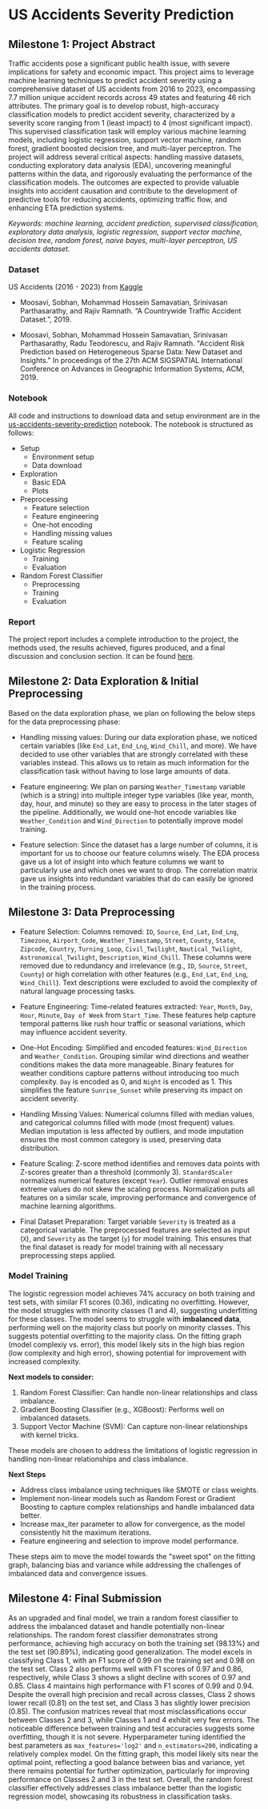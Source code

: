 # US Accidents Severity Prediction

## Milestone 1: Project Abstract

Traffic accidents pose a significant public health issue, with severe implications for safety and economic impact. This project aims to leverage machine learning techniques to predict accident severity using a comprehensive dataset of US accidents from 2016 to 2023, encompassing 7.7 million unique accident records across 49 states and featuring 46 rich attributes. The primary goal is to develop robust, high-accuracy classification models to predict accident severity, characterized by a severity score ranging from 1 (least impact) to 4 (most significant impact). This supervised classification task will employ various machine learning models, including logistic regression, support vector machine, random forest, gradient boosted decision tree, and multi-layer perceptron. The project will address several critical aspects: handling massive datasets, conducting exploratory data analysis (EDA), uncovering meaningful patterns within the data, and rigorously evaluating the performance of the classification models. The outcomes are expected to provide valuable insights into accident causation and contribute to the development of predictive tools for reducing accidents, optimizing traffic flow, and enhancing ETA prediction systems.

_Keywords: machine learning, accident prediction, supervised classification, exploratory data analysis, logistic regression, support vector machine, decision tree, random forest, naive bayes, multi-layer perceptron, US accidents dataset._

### Dataset

US Accidents (2016 - 2023) from [Kaggle](https://www.kaggle.com/datasets/sobhanmoosavi/us-accidents/code)

- Moosavi, Sobhan, Mohammad Hossein Samavatian, Srinivasan Parthasarathy, and Rajiv Ramnath. “A Countrywide Traffic Accident Dataset.”, 2019.

- Moosavi, Sobhan, Mohammad Hossein Samavatian, Srinivasan Parthasarathy, Radu Teodorescu, and Rajiv Ramnath. "Accident Risk Prediction based on Heterogeneous Sparse Data: New Dataset and Insights." In proceedings of the 27th ACM SIGSPATIAL International Conference on Advances in Geographic Information Systems, ACM, 2019.

### Notebook

All code and instructions to download data and setup environment are in the [us-accidents-severity-prediction](us-accidents-severity-prediction.ipynb) notebook. The notebook is structured as follows:

- Setup
  - Environment setup
  - Data download
- Exploration
  - Basic EDA
  - Plots
- Preprocessing
  - Feature selection
  - Feature engineering
  - One-hot encoding
  - Handling missing values
  - Feature scaling
- Logistic Regression
  - Training
  - Evaluation
- Random Forest Classifier
  - Preprocessing
  - Training
  - Evaluation

### Report

The project report includes a complete introduction to the project, the methods used, the results achieved, figures produced, and a final discussion and conclusion section. It can be found [here](report.pdf).

## Milestone 2: Data Exploration & Initial Preprocessing

Based on the data exploration phase, we plan on following the below steps for the data preprocessing phase:

- Handling missing values: During our data exploration phase, we noticed certain variables (like `End_Lat`, `End_Lng`, `Wind_Chill`, and more). We have decided to use other variables that are strongly correlated with these variables instead. This allows us to retain as much information for the classification task without having to lose large amounts of data.

- Feature engineering: We plan on parsing `Weather_Timestamp` variable (which is a string) into multiple integer type variables (like year, month, day, hour, and minute) so they are easy to process in the later stages of the pipeline. Additionally, we would one-hot encode variables like `Weather_Condition` and `Wind_Direction` to potentially improve model training.

- Feature selection: Since the dataset has a large number of columns, it is important for us to choose our feature columns wisely. The EDA process gave us a lot of insight into which feature columns we want to particularly use and which ones we want to drop. The correlation matrix gave us insights into redundant variables that do can easily be ignored in the training process.

## Milestone 3: Data Preprocessing

- Feature Selection: Columns removed: `ID`, `Source`, `End_Lat`, `End_Lng`, `Timezone`, `Airport_Code`, `Weather_Timestamp`, `Street`, `County`, `State`, `Zipcode`, `Country`, `Turning_Loop`, `Civil_Twilight`, `Nautical_Twilight`, `Astronomical_Twilight`, `Description`, `Wind_Chill`. These columns were removed due to redundancy and irrelevance (e.g., `ID`, `Source`, `Street`, `County`) or high correlation with other features (e.g., `End_Lat`, `End_Lng`, `Wind_Chill`). Text descriptions were excluded to avoid the complexity of natural language processing tasks.

- Feature Engineering: Time-related features extracted: `Year`, `Month`, `Day`, `Hour`, `Minute`, `Day of Week` from `Start_Time`. These features help capture temporal patterns like rush hour traffic or seasonal variations, which may influence accident severity.

- One-Hot Encoding: Simplified and encoded features: `Wind_Direction` and `Weather_Condition`. Grouping similar wind directions and weather conditions makes the data more manageable. Binary features for weather conditions capture patterns without introducing too much complexity. `Day` is encoded as 0, and `Night` is encoded as 1. This simplifies the feature `Sunrise_Sunset` while preserving its impact on accident severity.

- Handling Missing Values: Numerical columns filled with median values, and categorical columns filled with mode (most frequent) values. Median imputation is less affected by outliers, and mode imputation ensures the most common category is used, preserving data distribution.

- Feature Scaling: Z-score method identifies and removes data points with Z-scores greater than a threshold (commonly 3). `StandardScaler` normalizes numerical features (except `Year`). Outlier removal ensures extreme values do not skew the scaling process. Normalization puts all features on a similar scale, improving performance and convergence of machine learning algorithms.

- Final Dataset Preparation: Target variable `Severity` is treated as a categorical variable. The preprocessed features are selected as input (`X`), and `Severity` as the target (`y`) for model training. This ensures that the final dataset is ready for model training with all necessary preprocessing steps applied.

### Model Training

The logistic regression model achieves 74% accuracy on both training and test sets, with similar F1 scores (0.36), indicating no overfitting. However, the model struggles with minority classes (1 and 4), suggesting underfitting for these classes. The model seems to struggle with **imbalanced data**, performing well on the majority class but poorly on minority classes. This suggests potential overfitting to the majority class. On the fitting graph (model complexiy vs. error), this model likely sits in the high bias region (low complexity and high error), showing potential for improvement with increased complexity.

**Next models to consider:**
1. Random Forest Classifier: Can handle non-linear relationships and class imbalance.
2. Gradient Boosting Classifier (e.g., XGBoost): Performs well on imbalanced datasets.
3. Support Vector Machine (SVM): Can capture non-linear relationships with kernel tricks.

These models are chosen to address the limitations of logistic regression in handling non-linear relationships and class imbalance.

**Next Steps**
- Address class imbalance using techniques like SMOTE or class weights.
- Implement non-linear models such as Random Forest or Gradient Boosting to capture complex relationships and handle imbalanced data better.
- Increase max_iter parameter to allow for convergence, as the model consistently hit the maximum iterations.
- Feature engineering and selection to improve model performance.
  
These steps aim to move the model towards the "sweet spot" on the fitting graph, balancing bias and variance while addressing the challenges of imbalanced data and convergence issues.

## Milestone 4: Final Submission

As an upgraded and final model, we train a random forest classifier to address the imbalanced dataset and handle potentially non-linear relationships. The random forest classifier demonstrates strong performance, achieving high accuracy on both the training set (98.13%) and the test set (90.89%), indicating good generalization. The model excels in classifying Class 1, with an F1 score of 0.99 on the training set and 0.98 on the test set. Class 2 also performs well with F1 scores of 0.97 and 0.86, respectively, while Class 3 shows a slight decline with scores of 0.97 and 0.85. Class 4 maintains high performance with F1 scores of 0.99 and 0.94. Despite the overall high precision and recall across classes, Class 2 shows lower recall (0.81) on the test set, and Class 3 has slightly lower precision (0.85). The confusion matrices reveal that most misclassifications occur between Classes 2 and 3, while Classes 1 and 4 exhibit very few errors. The noticeable difference between training and test accuracies suggests some overfitting, though it is not severe. Hyperparameter tuning identified the best parameters as `max_features='log2'` and `n_estimators=200`, indicating a relatively complex model. On the fitting graph, this model likely sits near the optimal point, reflecting a good balance between bias and variance, yet there remains potential for further optimization, particularly for improving performance on Classes 2 and 3 in the test set. Overall, the random forest classifier effectively addresses class imbalance better than the logistic regression model, showcasing its robustness in classification tasks.
